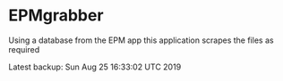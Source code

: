 # EPMgrabber
Using a database from the EPM app this application scrapes the files as required


Latest backup: Sun Aug 25 16:33:02 UTC 2019
